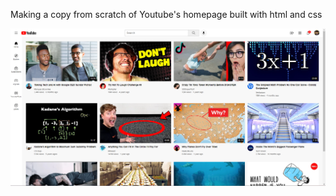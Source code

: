 Making a copy from scratch of Youtube's homepage built with html and css

![Screenshot of my Youtube copy](Sample.png)